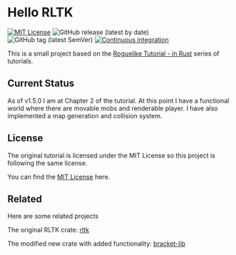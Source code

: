 
# Hello RLTK

[![MIT License](https://img.shields.io/badge/License-MIT-green.svg)](https://choosealicense.com/licenses/mit/)
![GitHub release (latest by date)](https://img.shields.io/github/v/release/AliSajid/hellorltk)
![GitHub tag (latest SemVer)](https://img.shields.io/github/v/tag/AliSajid/hellorltk)
[![Continuous integration](https://github.com/AliSajid/hellorltk/actions/workflows/ci.yaml/badge.svg?branch=main&event=push)](https://github.com/AliSajid/hellorltk/actions/workflows/ci.yaml)

This is a small project based on the
[Roguelike Tutorial - in Rust](https://bfnightly.bracketproductions.com/) series of tutorials.

## Current Status

As of v1.5.0 I am at Chapter 2 of the tutorial.
At this point I have a functional world where there are movable mobs and renderable player.
I have also implemented a map generation and collision system.

## License

The original tutorial is licensed under the MIT License so this project is following the same license.

You can find the [MIT License](https://choosealicense.com/licenses/mit/) here.

## Related

Here are some related projects

The original RLTK crate: [rltk](https://crates.io/crates/rltk)

The modified new crate with added functionality: [bracket-lib](https://crates.io/crates/bracket-lib)
